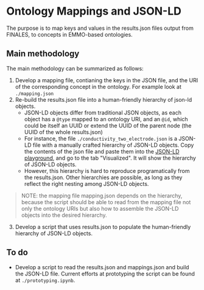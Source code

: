 # Ontology Mappings and JSON-LD
The purpose is to map keys and values in the results.json files output from FINALES, to concepts in EMMO-based ontologies.

## Main methodology
The main methodology can be summarized as follows:  
1. Develop a mapping file, contianing the keys in the JSON file, and the URI of the corresponding concept in the ontology. For example look at `./mapping.json`
2. Re-build the results.json file into a human-friendly hierarchy of json-ld objects. 
    * JSON-LD objects differ from traditional JSON objects, as each object has a `@type` mapped to an ontology URI, and an `@id`, which could be itself an UUID or extend the UUID of the parent node (the UUID of the whole results.json)
    * For instance, the file `./conductivity_two_electrode.json` is a JSON-LD file with a manually crafted hierarchy of JSON-LD objects. Copy the contents of the json file and paste them into the [JSON-LD playground](https://json-ld.org/playground/), and go to the tab "Visualized". It will show the hierarchy of JSON-LD objects.
    * However, this hierarchy is hard to reproduce programatically from the results.json. Other hierarchies are possible, as long as they reflect the right nesting among JSON-LD objects.

> NOTE: the mapping file mapping.json depends on the hierarchy, because the script should be able to read from the mapping file not only the ontology URIs but also how to assemble the JSON-LD objects into the desired hierarchy.

3. Develop a script that uses results.json to populate the human-friendly hierarchy of JSON-LD objects.


## To do

* Develop a script to read the results.json and mappings.json and build the JSON-LD file. Current efforts at prototyping the script can be found at `./prototyping.ipynb`.
   